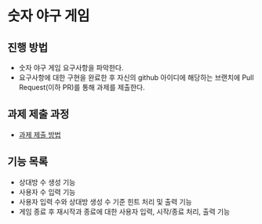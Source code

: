 # 숫자 야구 게임
## 진행 방법
* 숫자 야구 게임 요구사항을 파악한다.
* 요구사항에 대한 구현을 완료한 후 자신의 github 아이디에 해당하는 브랜치에 Pull Request(이하 PR)를 통해 과제를 제출한다.

## 과제 제출 과정
* [과제 제출 방법](https://github.com/next-step/nextstep-docs/tree/master/precourse)

## 기능 목록
* 상대방 수 생성 기능
* 사용자 수 입력 기능
* 사용자 입력 수와 상대방 생성 수 기준 힌트 처리 및 출력 기능
* 게임 종료 후 재시작과 종료에 대한 사용자 입력, 시작/종료 처리, 출력 기능